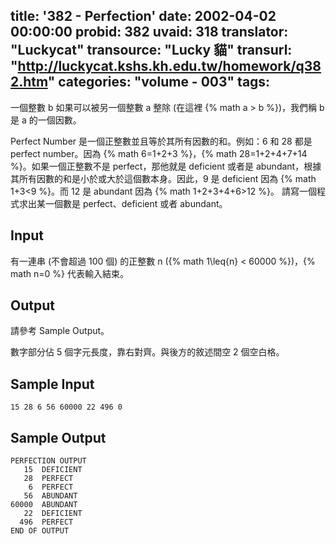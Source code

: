 title: '382 - Perfection'
date: 2002-04-02 00:00:00
probid: 382
uvaid: 318
translator: "Luckycat"
transource: "Lucky 貓"
transurl: "http://luckycat.kshs.kh.edu.tw/homework/q382.htm"
categories: "volume - 003"
tags:
---

一個整數 b 如果可以被另一個整數 a 整除 (在這裡 {% math a > b %})，我們稱 b 是 a 的一個因數。

Perfect Number 是一個正整數並且等於其所有因數的和。例如：6 和 28 都是 perfect number。因為 {% math 6=1+2+3 %}，{% math 28=1+2+4+7+14 %}。如果一個正整數不是 perfect，那他就是 deficient 或者是 abundant，根據其所有因數的和是小於或大於這個數本身。因此，9 是 deficient 因為 {% math 1+3<9 %}。而 12 是 abundant 因為 {% math 1+2+3+4+6>12 %}。
請寫一個程式求出某一個數是 perfect、deficient 或者 abundant。

## Input ##

有一連串 (不會超過 100 個) 的正整數 n ({% math 1\leq{n} < 60000 %})，{% math n=0 %} 代表輸入結束。

## Output ##

請參考 Sample Output。

數字部分佔 5 個字元長度，靠右對齊。與後方的敘述間空 2 個空白格。

## Sample Input ##

	15 28 6 56 60000 22 496 0

## Sample Output ##

	PERFECTION OUTPUT
	   15  DEFICIENT
	   28  PERFECT
	    6  PERFECT
	   56  ABUNDANT
	60000  ABUNDANT
	   22  DEFICIENT
	  496  PERFECT
	END OF OUTPUT